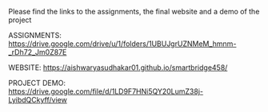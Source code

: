 Please find the links to the assignments, the final website and a demo of the project 

ASSIGNMENTS: https://drive.google.com/drive/u/1/folders/1UBUJgrUZNMeM_hmnm-_rDh72_Jm0Z87E

WEBSITE: https://aishwaryasudhakar01.github.io/smartbridge458/

PROJECT DEMO: https://drive.google.com/file/d/1LD9F7HNi5QY20LumZ38j-LyibdQCkyff/view
